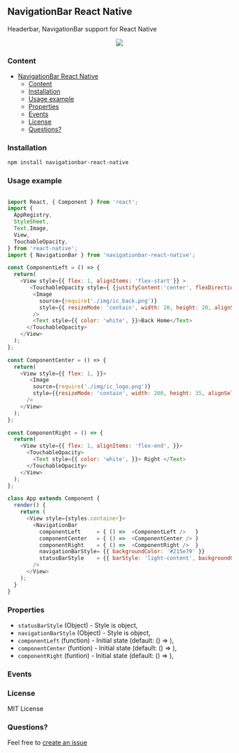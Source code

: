 ## NavigationBar React Native

Headerbar, NavigationBar support for React Native

<p align="center">
    <img src ="https://media.giphy.com/media/NlqsYiyrmGmjroqbsY/giphy.gif" />
</p>

### Content
- [NavigationBar React Native](#navigationbar-react-native)
  - [Content](#content)
  - [Installation](#installation)
  - [Usage example](#usage-example)
  - [Properties](#properties)
  - [Events](#events)
  - [License](#license)
  - [Questions?](#questions)

### Installation
```bash
npm install navigationbar-react-native
```
### Usage example
```javascript

import React, { Component } from 'react';
import {
  AppRegistry,
  StyleSheet,
  Text,Image,
  View, 
  TouchableOpacity,
} from 'react-native';
import { NavigationBar } from 'navigationbar-react-native';

const ComponentLeft = () => {
  return(
    <View style={{ flex: 1, alignItems: 'flex-start'}} >
       <TouchableOpacity style={ {justifyContent:'center', flexDirection: 'row'}}>
        <Image 
          source={require('./img/ic_back.png')}
          style={{ resizeMode: 'contain', width: 20, height: 20, alignSelf: 'center' }}
        />
        <Text style={{ color: 'white', }}>Back Home</Text>
      </TouchableOpacity>
    </View>
  );
};

const ComponentCenter = () => {
  return(
    <View style={{ flex: 1, }}>
       <Image
        source={require('./img/ic_logo.png')}
        style={{resizeMode: 'contain', width: 200, height: 35, alignSelf: 'center' }}
      />
    </View>
  );
};

const ComponentRight = () => {
  return(
    <View style={{ flex: 1, alignItems: 'flex-end', }}>
      <TouchableOpacity>
        <Text style={{ color: 'white', }}> Right </Text>
      </TouchableOpacity>
    </View>
  );
};

class App extends Component {
  render() {
    return (
      <View style={styles.container}>
        <NavigationBar 
          componentLeft     = { () =>  <ComponentLeft />   }
          componentCenter   = { () =>  <ComponentCenter /> }
          componentRight    = { () =>  <ComponentRight />  }
          navigationBarStyle= {{ backgroundColor: '#215e79' }}
          statusBarStyle    = {{ barStyle: 'light-content', backgroundColor: '#215e79' }}
        />
      </View>
    );
  }
}
```

### Properties
* `statusBarStyle` (Object) - Style is object,
* `navigationBarStyle` (Object) - Style is object,
* `componentLeft` (function) - Initial state (default:  () => <View/>),
* `componentCenter` (funtion) - Initial state (default: () => <View/>),
* `componentRight` (funtion) - Initial state (default:  () => <View/>),

### Events


### License
MIT License

### Questions?
Feel free to [create an issue](https://github.com/jundat95/navigationbar-react-native/issues)
